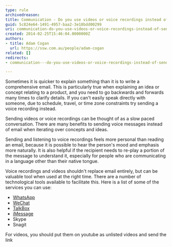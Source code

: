 ```yaml
---
type: rule
archivedreason: 
title: Communication - Do you use videos or voice recordings instead of sending long emails?
guid: 5c824e64-1491-4957-baa2-3e18bdd00299
uri: communication-do-you-use-videos-or-voice-recordings-instead-of-sending-long-emails
created: 2014-02-25T15:46:04.0000000Z
authors:
- title: Adam Cogan
  url: https://ssw.com.au/people/adam-cogan
related: []
redirects:
- communication---do-you-use-videos-or-voice-recordings-instead-of-sending-long-emails

---
```


Sometimes it is quicker to explain something than it is to write a comprehensive email. This is particularly true when explaining an idea or concept relating to a product, and you need to go backwards and forwards many times to clarify details. If you can't easily speak directly with someone, due to schedule, travel, or time zone constraints try sending a voice recording instead.

<!--endintro-->

Sending videos or voice recordings can be thought of as a slow paced conversation. There are many benefits to sending voice messages instead of email when iterating over concepts and ideas.

Sending and listening to voice recordings feels more personal than reading an email, because it is possible to hear the person's mood and emphasis more naturally. It is also helpful if the recipient needs to re-play a portion of the message to understand it, especially for people who are communicating in a language other than their native tongue.

Voice recordings and videos shouldn't replace email entirely, but can be valuable tool when used at the right time. There are a number of technological tools available to facilitate this. Here is a list of some of the services you can use:

* [WhatsApp](http&#58;//www.whatsapp.com/)
* [WeChat](http&#58;//www.wechat.com/)
* [TalkBox](http&#58;//talkboxapp.com/)
* [iMessage](http&#58;//www.imore.com/how-send-voice-note-your-iphone-imessage-or-sms)
* Skype
* Snagit


For videos, you should put them on youtube as unlisted videos and send the link

